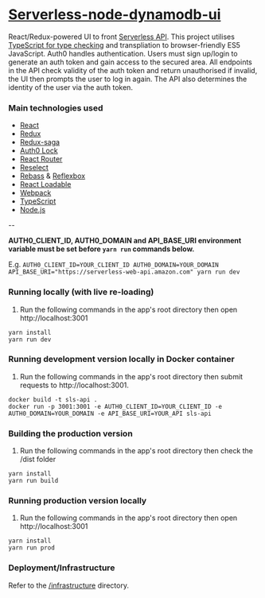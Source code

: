 # [Serverless-node-dynamodb-ui](https://serverless-api.603.nz)

React/Redux-powered UI to front [Serverless API](https://github.com/jch254/serverless-node-dynamodb-api). This project utilises [TypeScript for type checking](https://www.youtube.com/watch?v=V1po0BT7kac) and transpliation to browser-friendly ES5 JavaScript. Auth0 handles authentication. Users must sign up/login to generate an auth token and gain access to the secured area. All endpoints in the API check validity of the auth token and return unauthorised if invalid, the UI then prompts the user to log in again. The API also determines the identity of the user via the auth token.

### Main technologies used

* [React](https://facebook.github.io/react/)
* [Redux](https://github.com/reactjs/redux/)
* [Redux-saga](https://github.com/yelouafi/redux-saga/)
* [Auth0 Lock](https://github.com/auth0/lock)
* [React Router](https://github.com/ReactTraining/react-router)
* [Reselect](https://github.com/jxnblk/rebass)
* [Rebass](https://github.com/jxnblk/rebass) & [Reflexbox](https://github.com/jxnblk/reflexbox)
* [React Loadable](https://github.com/thejameskyle/react-loadable)
* [Webpack](https://github.com/webpack/webpack)
* [TypeScript](https://github.com/Microsoft/TypeScript)
* [Node.js](https://github.com/nodejs/node)

--

**AUTH0_CLIENT_ID, AUTH0_DOMAIN and API_BASE_URI environment variable must be set before `yarn run` commands below.**

E.g. `AUTH0_CLIENT_ID=YOUR_CLIENT_ID AUTH0_DOMAIN=YOUR_DOMAIN API_BASE_URI="https://serverless-web-api.amazon.com" yarn run dev`

### Running locally (with live re-loading)

1. Run the following commands in the app's root directory then open http://localhost:3001

```
yarn install
yarn run dev
```

### Running development version locally in Docker container
1. Run the following commands in the app's root directory then submit requests to http://localhost:3001.

```
docker build -t sls-api .
docker run -p 3001:3001 -e AUTH0_CLIENT_ID=YOUR_CLIENT_ID -e AUTH0_DOMAIN=YOUR_DOMAIN -e API_BASE_URI=YOUR_API sls-api
```

### Building the production version
1. Run the following commands in the app's root directory then check the /dist folder

```
yarn install
yarn run build
```

### Running production version locally

1. Run the following commands in the app's root directory then open http://localhost:3001

```
yarn install
yarn run prod
```

### Deployment/Infrastructure

Refer to the [/infrastructure](./infrastructure) directory.
